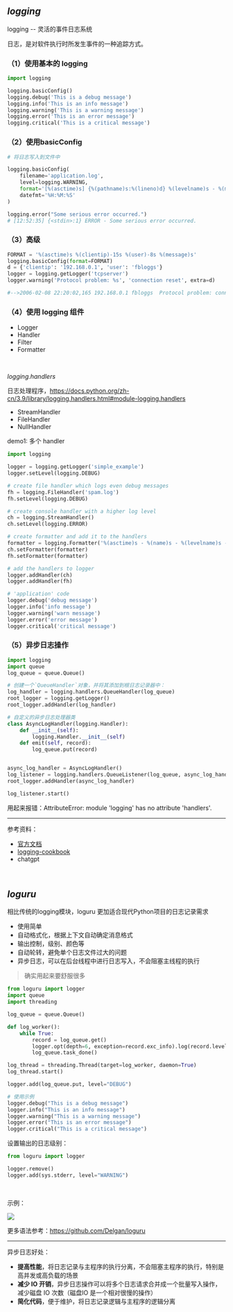 
## _logging_

logging -- 灵活的事件日志系统

日志，是对软件执行时所发生事件的一种追踪方式。


### （1）使用基本的 logging

```python
import logging

logging.basicConfig()
logging.debug('This is a debug message')
logging.info('This is an info message')
logging.warning('This is a warning message')
logging.error('This is an error message')
logging.critical('This is a critical message')
```


### （2）使用basicConfig

```python
# 将日志写入到文件中

logging.basicConfig(
    filename='application.log',
    level=logging.WARNING,
    format='[%(asctime)s] {%(pathname)s:%(lineno)d} %(levelname)s - %(message)s',
    datefmt='%H:%M:%S'
)

logging.error("Some serious error occurred.")
# [12:52:35] {<stdin>:1} ERROR - Some serious error occurred.
```

### （3）高级

```python
FORMAT = '%(asctime)s %(clientip)-15s %(user)-8s %(message)s'
logging.basicConfig(format=FORMAT)
d = {'clientip': '192.168.0.1', 'user': 'fbloggs'}
logger = logging.getLogger('tcpserver')
logger.warning('Protocol problem: %s', 'connection reset', extra=d)

#-->2006-02-08 22:20:02,165 192.168.0.1 fbloggs  Protocol problem: connection reset
```

### （4）使用 logging 组件

- Logger
- Handler
- Filter
- Formatter

</br>


_logging.handlers_ 

日志处理程序，https://docs.python.org/zh-cn/3.9/library/logging.handlers.html#module-logging.handlers

- StreamHandler
- FileHandler
- NullHandler


demo1: 多个 handler

```python
import logging

logger = logging.getLogger('simple_example')
logger.setLevel(logging.DEBUG)

# create file handler which logs even debug messages
fh = logging.FileHandler('spam.log')
fh.setLevel(logging.DEBUG)

# create console handler with a higher log level
ch = logging.StreamHandler()
ch.setLevel(logging.ERROR)

# create formatter and add it to the handlers
formatter = logging.Formatter('%(asctime)s - %(name)s - %(levelname)s - %(message)s')
ch.setFormatter(formatter)
fh.setFormatter(formatter)

# add the handlers to logger
logger.addHandler(ch)
logger.addHandler(fh)

# 'application' code
logger.debug('debug message')
logger.info('info message')
logger.warning('warn message')
logger.error('error message')
logger.critical('critical message')
```








### （5）异步日志操作

```python
import logging
import queue
log_queue = queue.Queue()

# 创建一个`QueueHandler`对象，并将其添加到根日志记录器中：
log_handler = logging.handlers.QueueHandler(log_queue)
root_logger = logging.getLogger()
root_logger.addHandler(log_handler)

# 自定义的异步日志处理器类
class AsyncLogHandler(logging.Handler):
    def __init__(self):
        logging.Handler.__init__(self)
    def emit(self, record):
        log_queue.put(record)


async_log_handler = AsyncLogHandler()
log_listener = logging.handlers.QueueListener(log_queue, async_log_handler)
root_logger.addHandler(async_log_handler)

log_listener.start()
```

用起来报错：AttributeError: module 'logging' has no attribute 'handlers'.



-------------
参考资料：
- [官方文档](https://docs.python.org/zh-cn/3.9/library/logging.html)
- [logging-cookbook](https://docs.python.org/zh-cn/3.9/howto/logging-cookbook.html#logging-cookbook)
- chatgpt



</br>

## _loguru_

相比传统的logging模块，loguru 更加适合现代Python项目的日志记录需求

- 使用简单
- 自动格式化，根据上下文自动确定消息格式
- 输出控制，级别、颜色等
- 自动轮转，避免单个日志文件过大的问题
- 异步日志，可以在后台线程中进行日志写入，不会阻塞主线程的执行


> 确实用起来要舒服很多

```python
from loguru import logger
import queue
import threading

log_queue = queue.Queue()

def log_worker():
    while True:
        record = log_queue.get()
        logger.opt(depth=6, exception=record.exc_info).log(record.levelno, record.getMessage())
        log_queue.task_done()

log_thread = threading.Thread(target=log_worker, daemon=True)
log_thread.start()

logger.add(log_queue.put, level="DEBUG")

# 使用示例
logger.debug("This is a debug message")
logger.info("This is an info message")
logger.warning("This is a warning message")
logger.error("This is an error message")
logger.critical("This is a critical message")
```


设置输出的日志级别：
```python
from loguru import logger

logger.remove()
logger.add(sys.stderr, level="WARNING")
```





</br>

示例：

<img src="https://img-1301102143.cos.ap-beijing.myqcloud.com/20231026231754.png">

</br>


更多语法参考：https://github.com/Delgan/loguru


-------------

异步日志好处：
- **提高性能**，将日志记录与主程序的执行分离，不会阻塞主程序的执行，特别是高并发或高负载的场景
- **减少 IO 开销**，异步日志操作可以将多个日志请求合并成一个批量写入操作，减少磁盘 IO 次数（磁盘IO 是一个相对很慢的操作）
- **简化代码**，便于维护，将日志记录逻辑与主程序的逻辑分离